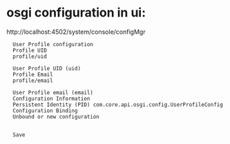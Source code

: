 osgi configuration in ui:
=========================
http://localhost:4502/system/console/configMgr

      User Profile configuration
      Profile UID	
      profile/uid

      User Profile UID (uid)
      Profile Email	
      profile/email

      User Profile email (email)
      Configuration Information
      Persistent Identity (PID)	com.core.api.osgi.config.UserProfileConfig
      Configuration Binding	
      Unbound or new configuration 


      Save
